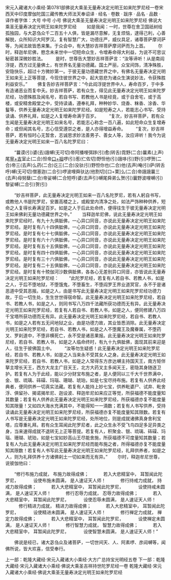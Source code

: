 宋元入藏诸大小乘经·第0781部佛说大乘圣无量寿决定光明王如来陀罗尼经一卷宋西天中印度摩伽陀国三藏传教大师法天奉诏译
· 经名 · 卷数 · 跋序
· 品名 · 品数 · 译作者字体：大号 中号 小号
佛说大乘圣无量寿决定光明王如来陀罗尼经
佛说大乘圣无量寿决定光明王如来陀罗尼经
　　如是我闻：一时，世尊在舍卫国祇树给孤独园，与大苾刍众千二百五十人俱，皆是漏尽意解，无复烦恼，逮得己利，心善解脱，众所知识大阿罗汉。复有智慧广大，功德庄严，威仪具足，诸尊菩萨摩诃萨等，为闻法故皆悉来集。于众会中，有大慧妙吉祥菩萨摩诃萨而为上首。
　　尔时，释迦牟尼佛，愍念未来世中一切短命众生，令增寿命得大利益，为说不可思议秘密甚深微妙胜法。
　　是时，世尊告大慧妙吉祥菩萨言：“汝等谛听！从是南阎浮提，西方过无量佛土，有世界名无量功德藏。国土严丽，众宝间饰，清净殊胜，安隐快乐，超过十方微妙第一。于彼无量功德藏世界之中，有佛名无量寿决定光明王如来无上正等菩提，今现住彼世界之中，起大慈悲为诸众生演说妙法，令获殊胜利益安乐。”
　　佛复告妙吉祥菩萨言：“今此阎浮提世界中人，寿命百岁，于中多有造诸恶业而复中夭。妙吉祥菩萨，若有众生，得见此无量寿决定光明王如来陀罗尼经，功德殊胜及闻名号，若自书写、若教他人书是经竟，或于自舍宅，或于高楼，或安精舍殿堂之中，受持读诵，遵奉礼拜，种种妙华、烧香、粖香、涂香、华鬘等，供养无量寿决定光明王如来陀罗尼经。如是短寿之人，若能志心书写、受持读诵、供养礼拜，如是之人复增寿命满于百岁。
　　“复次，妙吉祥菩萨，若有众生闻是无量寿决定光明王如来名号，若能志心称念一百八遍，如此短命众生复增寿命；或但闻其名号，志心信受遵崇之者，是人亦得增益寿命。
　　“复次，妙吉祥菩萨，若有恒时心无暂舍，志诚思求妙法善男子、善女人等，汝应谛听！我今为说无量寿决定光明王如来一百八名陀罗尼曰：

　　“曩谟(引)婆(去)誐嚩(无可切)帝阿播哩弭跢(引)愈(转舌)霓野(二合)曩素(上声)尾[寧+吉](宁吉切身)室止(二合)怛帝[口+祖](仁祖切)啰(引)惹(仁佐切)野怛他(引)誐哆(引)野(引)啰贺(二合)帝三(去声)么药(二合)讫三(二合)没驮(引)野怛你也(二合)他(去声)唵(引)萨(转舌呼)嚩(无可切)僧塞迦(二合引)啰波哩舜驮达(他割切)[口+栗]么(二合)帝誐誐曩三(去声)母努蘖(二合)帝娑嚩(二合短呼)婆(去声引)嚩尾舜弟么贺(引)曩野波哩嚩(引)黎娑嚩(二合引)贺(引)

　　“妙吉祥菩萨，此无量寿决定光明王如来一百八名陀罗尼，若有人躬自书写，或教他人书是陀罗尼，安置高楼之上，或殿堂内清净之处，如法严饰种种供养，短命之人复得长寿满足百岁。如是之人于后此处命终，便得往生于彼无量寿决定光明王如来佛刹无量功德藏世界之中。”
　　当释迦牟尼佛，说此无量寿决定光明王如来陀罗尼经时，有九十九俱胝佛，一心异口同音，亦说此无量寿决定光明王如来陀罗尼经。是时复有八十四俱胝佛，一心异口同音，亦说此无量寿决定光明王如来陀罗尼经。是时复有七十七俱胝佛，一心异口同音，亦说此无量寿决定光明王如来陀罗尼经。是时复有六十六俱胝佛，一心异口同音，亦说此无量寿决定光明王如来陀罗尼经。是时复有五十五俱胝佛，一心异口同音，亦说此无量寿决定光明王如来陀罗尼经。是时复有四十四俱胝佛，一心异口同音，亦说此无量寿决定光明王如来陀罗尼经。是时复有三十六俱胝佛，一心异口同音，亦说此无量寿决定光明王如来陀罗尼经。是时复有二十五俱胝佛，一心异口同音，亦说此无量寿决定光明王如来陀罗尼经。是时复有十殑伽河沙数俱胝佛，各各心无差别异口同音，亦皆说此无量寿决定光明王如来陀罗尼经：
　　“此陀罗尼经，若复有人若自书、若教人书，如是之人，于后不堕地狱，不堕饿鬼，不堕畜生，不堕阎罗王界业道冥官，永不于是诸恶道中受其恶报。如是之人，由是书写此无量寿决定光明王如来陀罗尼经功德力故，于后一切生处，生生世世得宿命智。此无量寿决定光明王如来陀罗尼经，若自书、若教人书，如是之人，则同书写八万四千法藏所获功德而无有异。此无量寿决定光明王如来陀罗尼经，若复有人若自书、若教人书，如是之人，便同修建八万四千宝塔所获功德而无有异。此无量寿决定光明王如来陀罗尼经，若自书、若教人书，如是之人若有五无间地狱之业，由是功德力故，其业皆悉消除。此无量寿决定光明王如来陀罗尼经，若自书、若教人书，如是之人不堕魔王及魔眷属，不堕药叉、罗刹道中，不堕非横死亡，永不受是诸恶果报。此无量寿决定光明王如来陀罗尼经，若自书、若教人书，如是之人临命终时，有九十九俱胝佛，面现其前来迎是人，往生于彼佛国土中。
　　“汝等勿生疑惑！此无量寿决定光明王如来陀罗尼经，若自书、若教人书，如是之人当来永不受其女人之身。此无量寿决定光明王如来陀罗尼经，若自书、若教人书，如是之人常得东方彦达嚩主持国天王，南方矩伴拏主增长天王，西方大龙主广目天王，北方大药叉主多闻天王，密隐其身随逐卫护。若复有人为于此经，能以少分财宝布施之者，是人便同以三千大千世界满中，金、银、琉璃、砗磲、玛瑙、珊瑚、琥珀，如是七宝尽持布施。若复有人供养此经典者，便同供养一切真实法藏。若复有人能持上妙七宝，供养毗婆尸、试弃、毗舍浮、俱留孙、揭诺揭牟尼、迦设波、释迦牟尼如来应正等觉，所获福德不能度量知其数量；若复有人供养此无量寿决定光明王如来陀罗尼经，所获福德亦复不能度量知其限量！又如四大海水充满其中，不能得知一一滴数；若复有人书写供养，受持读诵此无量寿决定光明王如来陀罗尼经，所获福德亦复不能度量知其限数。若复有人书写是无量寿决定光明王如来陀罗尼经，处所地位，则是成就诸佛真身舍利宝塔，应尊重礼拜。若有众生耳闻此陀罗尼者，此之众生永不受飞鸟四足多足异类之身，当来速得成就不退转无上正等菩提。若复有人，积聚金、银、琉璃、砗磲、玛瑙、珊瑚、琥珀，如是七宝如妙高山王尽能舍施，所获福德不可度量知其数量；若复有人为此无量寿决定光明王如来陀罗尼经而能布施之者，所得福德亦复不能度量知其限数！若复有人书写此无量寿决定光明王如来陀罗尼经，礼拜供养者，如是之人，则为礼拜供养十方诸佛刹土一切如来而无有异。”
　　尔时，释迦牟尼世尊，说彼伽他曰：

　　“修行布施力成就， 布施力故得成佛；
　　　若入大悲精室中， 耳暂闻此陀罗尼，
　　　设使布施未圆满， 是人速证天人师！
　　　修行持戒力成就， 持戒力故得成佛；
　　　若入大悲精室中， 耳暂闻此陀罗尼，
　　　设使持戒未圆满， 是人速证天人师！
　　　修行忍辱力成就， 忍辱力故得成佛；
　　　若入大悲精室中， 耳暂闻此陀罗尼，
　　　设使忍辱未圆满， 是人速证天人师！
　　　修行精进力成就， 精进力故得成佛；
　　　若入大悲精室中， 耳暂闻此陀罗尼，
　　　设使精进未圆满， 是人速证天人师！
　　　修行禅定力成就， 禅定力故得成佛；
　　　若入大悲精室中， 耳暂闻此陀罗尼，
　　　设使禅定未圆满， 是人速证天人师！
　　　修行智慧力成就， 智慧力故得成佛；
　　　若入大悲精室中， 耳暂闻此陀罗尼，
　　　设使智慧未圆满， 是人速证天人师！”

　　佛说是经已，诸大苾刍众及诸菩萨，一切世间天、人、阿素啰、彦闼嚩等，闻佛所说，皆大欢喜，信受奉行。

上一部：乾隆大藏经·宋元入藏诸大小乘经·大方广总持宝光明经五卷
下一部：乾隆大藏经·宋元入藏诸大小乘经·佛说大乘圣吉祥持世陀罗尼经一卷
乾隆大藏经·宋元入藏诸大小乘经·佛说大乘圣无量寿决定光明王如来陀罗尼经